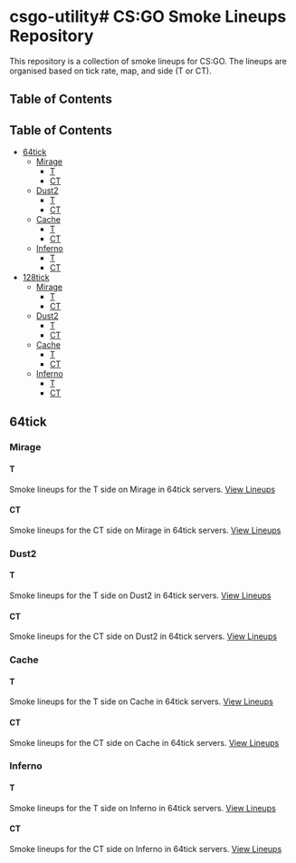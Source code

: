 # csgo-utility# CS:GO Smoke Lineups Repository

This repository is a collection of smoke lineups for CS:GO. The lineups are organised based on tick rate, map, and side (T or CT).

## Table of Contents

## Table of Contents

- [64tick](#64tick)
  - [Mirage](#mirage)
    - [T](#t)
    - [CT](#ct)
  - [Dust2](#dust2)
    - [T](#t-1)
    - [CT](#ct-1)
  - [Cache](#cache)
    - [T](#t-2)
    - [CT](#ct-2)
  - [Inferno](#inferno)
    - [T](#t-3)
    - [CT](#ct-3)
- [128tick](#128tick)
  - [Mirage](#mirage-1)
    - [T](#t-4)
    - [CT](#ct-4)
  - [Dust2](#dust2-1)
    - [T](#t-5)
    - [CT](#ct-5)
  - [Cache](#cache-1)
    - [T](#t-6)
    - [CT](#ct-6)
  - [Inferno](#inferno-1)
    - [T](#t-7)
    - [CT](#ct-7)

## 64tick

### Mirage

#### T

Smoke lineups for the T side on Mirage in 64tick servers. [View Lineups](64tick/mirage/t)

#### CT

Smoke lineups for the CT side on Mirage in 64tick servers. [View Lineups](64tick/mirage/ct)

### Dust2

#### T

Smoke lineups for the T side on Dust2 in 64tick servers. [View Lineups](64tick/dust2/t)

#### CT

Smoke lineups for the CT side on Dust2 in 64tick servers. [View Lineups](64tick/dust2/ct)

### Cache

#### T

Smoke lineups for the T side on Cache in 64tick servers. [View Lineups](64tick/cache/t)

#### CT

Smoke lineups for the CT side on Cache in 64tick servers. [View Lineups](64tick/cache/ct)

### Inferno

#### T

Smoke lineups for the T side on Inferno in 64tick servers. [View Lineups](64tick/inferno/t)

#### CT

Smoke lineups for the CT side on Inferno in 64tick servers. [View Lineups](64tick/inferno/ct)
